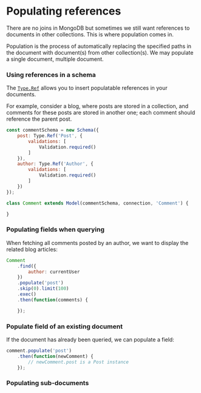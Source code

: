 # Populating references

There are no joins in MongoDB but sometimes we still want references to documents in other collections. This is where population comes in.

Population is the process of automatically replacing the specified paths in the document with document(s) from other collection(s). We may populate a single document, multiple document.

### Using references in a schema

The [`Type.Ref`](./reference/types.md#references) allows you to insert populatable references
in your documents.

For example, consider a blog, where posts are stored in a collection, and comments for these posts are stored
in another one; each comment should reference the parent post.

```js
const commentSchema = new Schema({
    post: Type.Ref('Post', {
        validations: [
            Validation.required()
        ]
    }),
    author: Type.Ref('Author', {
        validations: [
            Validation.required()
        ]
    })
});

class Comment extends Model(commentSchema, connection, 'Comment') {

}
```

### Populating fields when querying

When fetching all comments posted by an author, we want to display the related blog articles:

```js
Comment
    .find({
        author: currentUser
    })
    .populate('post')
    .skip(0).limit(100)
    .exec()
    .then(function(comments) {

    });
```

### Populate field of an existing document

If the document has already been queried, we can populate a field:

```js
comment.populate('post')
    .then(function(newComment) {
        // newComment.post is a Post instance
    });
```

### Populating sub-documents
